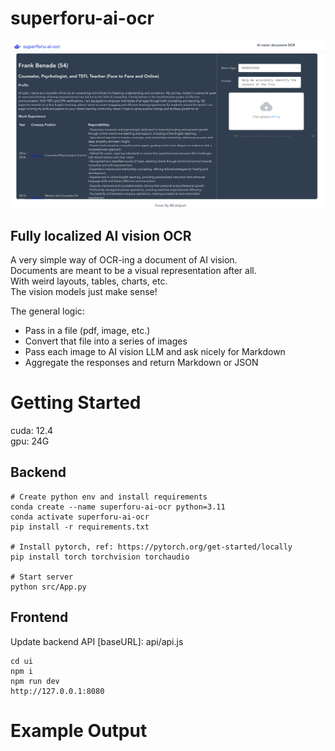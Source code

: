 # superforu-ai-ocr

![example1](public/example1.jpg)

## Fully localized AI vision OCR

A very simple way of OCR-ing a document of AI vision.  
Documents are meant to be a visual representation after all.  
With weird layouts, tables, charts, etc.   
The vision models just make sense!   

The general logic:
- Pass in a file (pdf, image, etc.) 
- Convert that file into a series of images 
- Pass each image to AI vision LLM and ask nicely for Markdown 
- Aggregate the responses and return Markdown or JSON

# Getting Started
cuda: 12.4  
gpu: 24G
## Backend
```
# Create python env and install requirements
conda create --name superforu-ai-ocr python=3.11
conda activate superforu-ai-ocr
pip install -r requirements.txt

# Install pytorch, ref: https://pytorch.org/get-started/locally
pip install torch torchvision torchaudio

# Start server
python src/App.py
```

## Frontend
Update backend API [baseURL]: api/api.js
```
cd ui
npm i
npm run dev
http://127.0.0.1:8080
```

# Example Output
